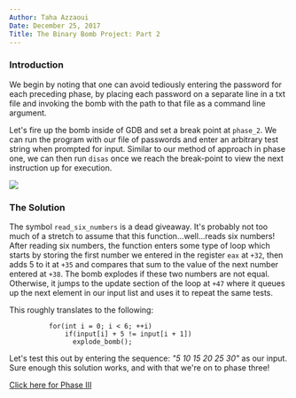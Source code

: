 ```yaml
---
Author: Taha Azzaoui
Date: December 25, 2017 
Title: The Binary Bomb Project: Part 2 
---
```


### Introduction

We begin by noting that one can avoid tediously entering the password
for each preceding phase, by placing each password on a separate line in
a txt file and invoking the bomb with the path to that file as a command
line argument.

Let\'s fire up the bomb inside of GDB and set a break point at
`phase_2`. We can run the program with our file of passwords and enter
an arbitrary test string when prompted for input. Similar to our method
of approach in phase one, we can then run `disas` once we reach the
break-point to view the next instruction up for execution.

![](images/binary2_1.png)

### The Solution

The symbol `read_six_numbers` is a dead giveaway. It\'s probably not too
much of a stretch to assume that this function\...well\...reads six
numbers! After reading six numbers, the function enters some type of
loop which starts by storing the first number we entered in the register
`eax` at `+32`, then adds 5 to it at `+35` and compares that sum to the
value of the next number entered at `+38`. The bomb explodes if these
two numbers are not equal. Otherwise, it jumps to the update section of
the loop at `+47` where it queues up the next element in our input list
and uses it to repeat the same tests.

This roughly translates to the following:

              for(int i = 0; i < 6; ++i)
                  if(input[i] + 5 != input[i + 1])
                    explode_bomb();
              

Let\'s test this out by entering the sequence: *\"5 10 15 20 25 30\"* as
our input. Sure enough this solution works, and with that we\'re on to
phase three!

[Click here for Phase III](https://tahaazzaoui.com/blog/binary_bomb_3.html)
